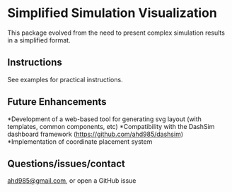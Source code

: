# Simplified Simulation Visualization

This package evolved from the need to present complex simulation results in a simplified format.

## Instructions

See examples for practical instructions.

## Future Enhancements
*Development of a web-based tool for generating svg layout (with templates, common components, etc)
*Compatibility with the DashSim dashboard framework (https://github.com/ahd985/dashsim)
*Implementation of coordinate placement system

## Questions/issues/contact

ahd985@gmail.com, or open a GitHub issue